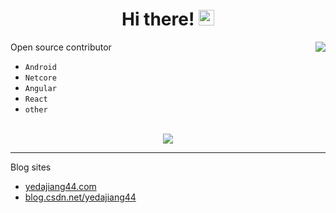 <div align="center">
   <h1>Hi there! <img src="https://media.giphy.com/media/hvRJCLFzcasrR4ia7z/giphy.gif" width="25px"></h1>
</div>

<img align="right" src="https://github-readme-stats.vercel.app/api?username=yedajiang44&count_private=true&show_icons=true&hide_title=true" />

Open source contributor

- `Android`
- `Netcore`
- `Angular`
- `React`
- `other`

<br>

<div align="center">
   <img src="https://github-profile-trophy.vercel.app/?username=yedajiang44&theme=flat&no-frame=true&margin-w=30" />
</div>

---

Blog sites

- [yedajiang44.com](http://yedajiang44.com)
- [blog.csdn.net/yedajiang44](https://blog.csdn.net/yedajiang44)

